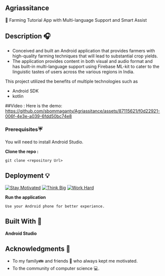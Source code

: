## Agriassitance
🌾 Farming Tutorial App with Multi-language Support and Smart Assist

## Description 🎧
- Conceived and built an Android application that provides farmers with high-quality farming techniques that will lead to substantial crop yields.
- The application provides content in both visual and audio format and has built-in multi-language support using Firebase ML-kit to cater to the linguistic tastes of users across the various regions in India.

This project utilized the benefits of multiple technologies such as 
- Android SDK
- kotlin

 ##Video :
Here is the demo: https://github.com/sbommaganty/Agriassitance/assets/87115621/f0d22921-006f-4e3e-a039-6fdd50bc74e8  
 
### Prerequisites☔
You will need to install Android Studio. 

**Clone the repo :** 
```
git clone <repository Url>
```
## Deployment 💡
[![Stay Motivated](https://img.shields.io/badge/Stay-Motivated-teal.svg?style=for-the-badge)](https://github.com/sbommaganty) [![Think Big](https://img.shields.io/badge/Think-Big-orange.svg?style=for-the-badge)](https://www.linkedin.com/in/swamynathan-bommaganty-50a722154/) [![Work Hard](https://img.shields.io/badge/Work-Hard-blue.svg?style=for-the-badge)](https://github.com/sbommaganty)

**Run the application** 
```
Use your Android phone for better experience.
```
## Built With 🎯
**Android Studio**

## Acknowledgments 💖

* To my family👪  and friends 👫 who always kept me motivated.
* To the community of computer science 💻.

